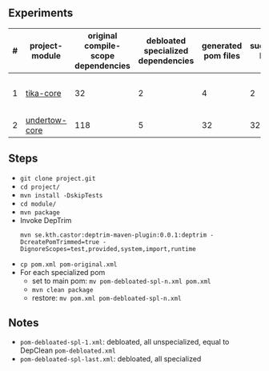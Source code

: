 ## Experiments

\# | project-module | original compile-scope dependencies | debloated specialized dependencies | generated pom files | successful builds | unsuccessful builds | comments |
-- | -------------- | ----------------------------------- | ---------------------------------- | ------------------- | ----------------- | ------------------- | -------- |
1 | [tika-core](https://github.com/apache/tika/tree/main/tika-core) | 32 | 2 | 4 | 2 | 2 | problematic poms 2, 4 with `commons-io` |
2 | [undertow-core](https://github.com/undertow-io/undertow/tree/master/core) | 118 | 5 | 32 | 32 | 0 | all poms build |

## Steps
- `git clone project.git`
- `cd project/`
- `mvn install -DskipTests`
- `cd module/`
- `mvn package`
- Invoke DepTrim
  ```
  mvn se.kth.castor:deptrim-maven-plugin:0.0.1:deptrim -DcreatePomTrimmed=true -DignoreScopes=test,provided,system,import,runtime
  ```
- `cp pom.xml pom-original.xml`
- For each specialized pom
  - set to main pom: `mv pom-debloated-spl-n.xml pom.xml`
  - `mvn clean package`
  - restore: `mv pom.xml pom-debloated-spl-n.xml`

## Notes
- `pom-debloated-spl-1.xml`: debloated, all unspecialized, equal to DepClean `pom-debloated.xml`
- `pom-debloated-spl-last.xml`: debloated, all specialized
